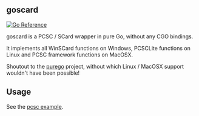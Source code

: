 ## goscard

[![Go Reference](https://pkg.go.dev/badge/github.com/ElMostafaIdrassi/goscard)](https://pkg.go.dev/github.com/ElMostafaIdrassi/goscard)

goscard is a PCSC / SCard wrapper in pure Go, without any CGO bindings.

It implements all WinSCard functions on Windows, PCSCLite functions on Linux and PCSC framework functions on MacOSX.

Shoutout to the [purego](https://github.com/ebitengine/purego) project, without which Linux / MacOSX support wouldn't have been possible!

## Usage

See the [pcsc example](https://github.com/ElMostafaIdrassi/goscard/tree/main/examples/pcsc_example).
